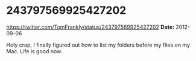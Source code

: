 # 243797569925427202
https://twitter.com/TomFrankly/status/243797569925427202
**Date:** 2012-09-06

Holy crap, I finally figured out how to list my folders before my files on my Mac. Life is good now.
